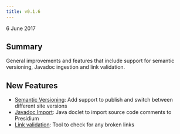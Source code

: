 ```yaml
---
title: v0.1.6
---
```


6 June 2017

## Summary

General improvements and features that include support for semantic versioning, Javadoc ingestion and link validation.

## New Features

- [Semantic Versioning](/recipes/versioning/): Add support to publish and switch between different site versions
- [Javadoc Import](/reference/importers/#jsdoc): Java doclet to import source code comments to Presidium
- [Link validation](/tools/#link-validation): Tool to check for any broken links